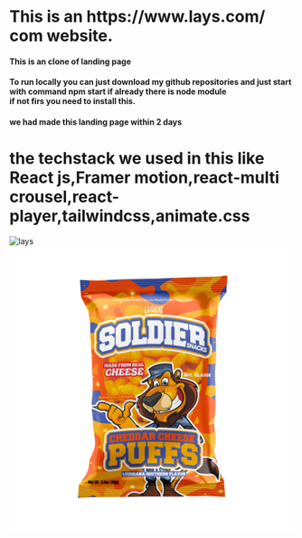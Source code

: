 <h1>This is an https://www.lays.com/ com website.</h1>
<h4>This is an clone of  landing page </h4>

<h4>To run locally you can just download my github repositories and just start with command npm start if already there is node module <br>
 if not firs you need to install this.
</h4>

<h4>we had made this landing page within 2 days</h4>
<h1>the techstack we used in this like React js,Framer motion,react-multi crousel,react-player,tailwindcss,animate.css</h1>
<img src="https://res.cloudinary.com/viralsweep/image/upload/w_390,f_auto,dpr_1.5,fl_lossy,c_limit,q_auto/v1692344559/oq1rzfcq7cpvzzhpr5ro.png" alt="lays">

<img src="./src/Assest/1.png" alt="logo">

